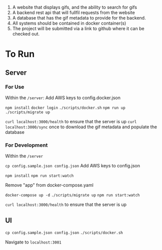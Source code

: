 1.  A website that displays gifs, and the ability to search for gifs
2.  A backend rest api that will fullfil requests from the website
3.  A database that has the gif metadata to provide for the backend.
4.  All systems should be contained in docker container(s)
5.  The project will be submitted via a link to github where it can be checked out.

# To Run

## Server
### For Use
Within the `/server`: 
Add AWS keys to config.docker.json

`npm install`
`docker login`
`./scripts/docker.sh`
`npm run up`
`./scripts/migrate up`

`curl localhost:3000/health` to ensure that the server is up 
`curl localhost:3000/sync` once to download the gif metadata and populate the database


### For Development
Within the `/server`

`cp config.sample.json config.json`
Add AWS keys to config.json

`npm install` 
`npm run start:watch`

Remove "app" from docker-compose.yaml

`docker-compose up -d`
`./scripts/migrate up`
`npm run start:watch`

`curl localhost:3000/health` to ensure that the server is up 

## UI
`cp config.sample.json config.json`
`./scripts/docker.sh`

Navigate to `localhost:3001` 
